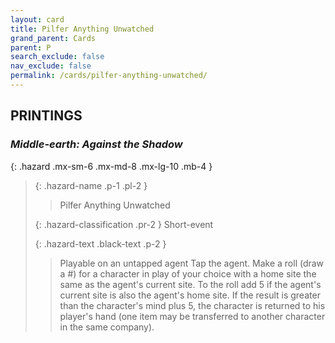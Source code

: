 ```yaml
---
layout: card
title: Pilfer Anything Unwatched
grand_parent: Cards
parent: P
search_exclude: false
nav_exclude: false
permalink: /cards/pilfer-anything-unwatched/
---
```


## PRINTINGS


### _Middle-earth: Against the Shadow_

{: .hazard .mx-sm-6 .mx-md-8 .mx-lg-10 .mb-4 }
> {: .hazard-name .p-1 .pl-2 }
> > <div class="hazard-mp"></div>
> > <div class="card-name">Pilfer Anything Unwatched</div>
>
> {: .hazard-classification .pr-2 }
> Short-event
>
> {: .hazard-text .black-text .p-2 }
> > Playable on an untapped agent Tap the agent. Make a roll (draw a #) for a character in play of your choice with a home site the same as the agent's current site. To the roll add 5 if the agent's current site is also the agent's home site. If the result is greater than the character's mind plus 5, the character is returned to his player's hand (one item may be transferred to another character in the same company). 
>
